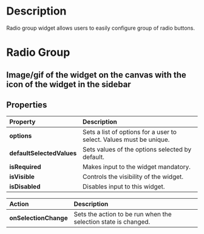 
# Description
  Radio group widget allows users to easily configure group of radio buttons.

# Radio Group

## Image/gif of the widget on the canvas with the icon of the widget in the sidebar

## Properties

| Property           | Description                                                                                                                 |
| :----------------- | :-------------------------------------------------------------------------------------------------------------------------- |
| **options** | Sets a list of options for a user to select. Values must be unique. |
| **defaultSelectedValues** | Sets values of the options selected by default. |
| **isRequired** | Makes input to the widget mandatory. |
| **isVisible** | Controls the visibility of the widget. |
| **isDisabled** | Disables input to this widget. |

| Action                | Description                                                |
| :-------------------- | :--------------------------------------------------------- |
| **onSelectionChange** | Sets the action to be run when the selection state is changed. |